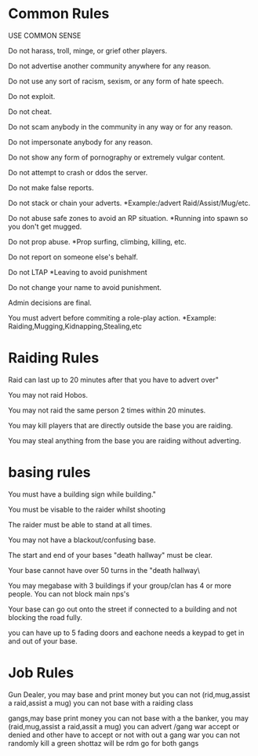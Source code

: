 # Common Rules

USE COMMON SENSE

Do not harass, troll, minge, or grief other players.

Do not advertise another community anywhere for any reason.

Do not use any sort of racism, sexism, or any form of hate speech.

Do not exploit.
			
Do not cheat.
			
Do not scam anybody in the community in any way or for any reason.
			
Do not impersonate anybody for any reason.
			
Do not show any form of pornography or extremely vulgar content.
			
Do not attempt to crash or ddos the server.
			
Do not make false reports.
		
Do not stack or chain your adverts. *Example:/advert Raid/Assist/Mug/etc.
			
Do not abuse safe zones to avoid an RP situation. *Running into spawn so you don't get mugged.
			
Do not prop abuse. *Prop surfing, climbing, killing, etc.
			
Do not report on someone else's behalf.
			
Do not LTAP *Leaving to avoid punishment
			
Do not change your name to avoid punishment.
			
Admin decisions are final.
			
You must advert before commiting a role-play action. *Example: Raiding,Mugging,Kidnapping,Stealing,etc














# Raiding Rules

Raid can last up to 20 minutes after that you have to advert over"

You may not raid Hobos.

You may not raid the same person 2 times within 20 minutes.
			
You may kill players that are directly outside the base you are raiding.
			
You may steal anything from the base you are raiding without adverting.



















# basing rules

You must have a building sign while building."

You must be visable to the raider whilst shooting
			
The raider must be able to stand at all times.
			
You may not have a blackout/confusing base.
			
The start and end of your bases \"death hallway\" must be clear.
			
Your base cannot have over 50 turns in the \"death hallway\
			
You may megabase with 3 buildings if your group/clan has 4 or more people. You can not block main nps's
			
Your base can go out onto the street if connected to a building and not blocking the road fully.
			
you can have up to 5 fading doors and eachone needs a keypad to get in and out of your base.










# Job Rules

Gun Dealer, you may base and print money but you can not (rid,mug,assist a raid,assist a mug) you can not base with a raiding class

gangs,may base print money you can not base with a the banker, you may (raid,mug,assist a raid,assit a mug) you can advert /gang war accept  or denied and other have to accept or not with out a gang war you can not randomly kill a green shottaz will be rdm go for both gangs














